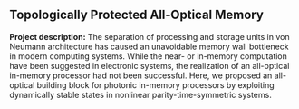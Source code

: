 ## Topologically Protected All‐Optical Memory

**Project description:** The separation of processing and storage units in von Neumann architecture has caused an unavoidable memory wall bottleneck in modern computing systems. While the near- or in-memory computation have been suggested in electronic systems, the realization of an all-optical in-memory processor had not been successful. Here, we proposed an all-optical building block for photonic in-memory processors by exploiting dynamically stable states in nonlinear parity-time-symmetric systems. 

